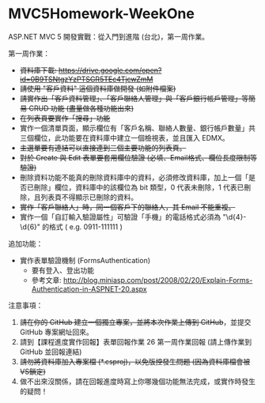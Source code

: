 # MVC5Homework-WeekOne
ASP.NET MVC 5 開發實戰：從入門到進階 (台北)，第一周作業。

第一周作業：

* ~~資料庫下載: https://drive.google.com/open?id=0B9TSNtgzYzPTSGR5TEc4TjcwZmM~~
* ~~請使用 "客戶資料" 這個資料庫做開發 (如附件檔案)~~
* ~~請實作出「客戶資料管理」、「客戶聯絡人管理」與「客戶銀行帳戶管理」等簡易 CRUD 功能 (盡量做各種功能出來)~~
* ~~在列表頁要實作「搜尋」功能~~
* 實作一個清單頁面，顯示欄位有「客戶名稱、聯絡人數量、銀行帳戶數量」共三個欄位，此功能要在資料庫中建立一個檢視表，並且匯入 EDMX。
* ~~主選單要有連結可以直接連到三個主要功能的列表頁。~~
* ~~對於 Create 與 Edit 表單要套用欄位驗證 (必填、Email格式、欄位長度限制等驗證)~~
* 刪除資料功能不能真的刪除資料庫中的資料，必須修改資料庫，加上一個「是否已刪除」欄位，資料庫中的該欄位為 bit 類型，0 代表未刪除，1 代表已刪除，且列表頁不得顯示已刪除的資料。
* ~~實作「客戶聯絡人」時，同一個客戶下的聯絡人，其 Email 不能重複。~~
* 實作一個「自訂輸入驗證屬性」可驗證「手機」的電話格式必須為 "\d{4}-\d{6}" 的格式 ( e.g. 0911-111111 )

追加功能：

* 實作表單驗證機制 (FormsAuthentication)
  * 要有登入、登出功能
  * 參考文章: http://blog.miniasp.com/post/2008/02/20/Explain-Forms-Authentication-in-ASPNET-20.aspx

注意事項：

1. ~~請在你的 GitHub 建立一個獨立專案，並將本次作業上傳到 GitHub~~，並提交 GitHub 專案網址回來。
2. 請到【課程進度實作回報】表單回報作業
   26 第一周作業回報 (請上傳作業到 GitHub 並回報連結)
3. ~~請勿將資料庫加入專案檔 (*.csproj)，以免版控發生問題 (因為資料庫檔會被VS鎖定)~~
4. 做不出來沒關係，請在回報進度時寫上你哪幾個功能無法完成，或實作時發生的疑問！
